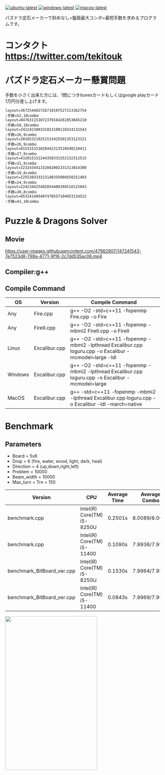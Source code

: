 [![ubuntu-latest](https://github.com/koduma/puzzdra_solver/actions/workflows/ubuntu-latest.yml/badge.svg?branch=master)](https://github.com/koduma/puzzdra_solver/actions/workflows/ubuntu-latest.yml)
[![windows-latest](https://github.com/koduma/puzzdra_solver/actions/workflows/windows-latest.yml/badge.svg?branch=master)](https://github.com/koduma/puzzdra_solver/actions/workflows/windows-latest.yml)
[![macos-latest](https://github.com/koduma/puzzdra_solver/actions/workflows/macos-latest.yml/badge.svg?branch=master)](https://github.com/koduma/puzzdra_solver/actions/workflows/macos-latest.yml)

パズドラ定石メーカーで斜めなし+盤面最大コンボ+最短手数を求めるプログラムです。

# コンタクト https://twitter.com/tekitouk

# パズドラ定石メーカー懸賞問題

  手数を小さく出来た方には、1問につきitunesカードもしくはgoogle playカード1万円分差し上げます。

	layout=367254402726710107527213362754
	:手数=52,10combo		
	layout=047631151072370164261053045210
	:手数=50,10combo
	layout=242242100331023100110324132543
	:手数=26,9combo
	layout=201053210251533425501353123221
	:手数=26,9combo
	layout=015315151020442313510540210411
	:手数=27,9combo
	layout=432015152244350331552132312515
	:手数=31,9combo
	layout=323243441332042002331313014300
	:手数=19,8combo
	layout=225530333313140355004550251403
	:手数=24,9combo
	layout=224234425402054400304510125043
	:手数=30,8combo
	layout=053241405407470557104053134522
	:手数=41,10combo	

# Puzzle & Dragons Solver

## Movie

https://user-images.githubusercontent.com/47982907/147241543-7e7523d8-798a-4771-9f16-2c7dd535ac06.mp4



## Compiler:g++

## Compile Command

| OS | Version | Compile Command |
| --- | --- | --- |
|  Any | Fire.cpp | g++ -O2 -std=c++11 -fopenmp Fire.cpp -o Fire  |
|  Any | FireII.cpp | g++ -O2 -std=c++11 -fopenmp -mbmi2 FireII.cpp -o FireII |
|  Linux | Excalibur.cpp | g++ -O2 -std=c++11 -fopenmp -mbmi2 -lpthread Excalibur.cpp loguru.cpp -o Excalibur -mcmodel=large -ldl  |
|  Windows | Excalibur.cpp | g++ -O2 -std=c++11 -fopenmp -mbmi2 -lpthread Excalibur.cpp loguru.cpp -o Excalibur -mcmodel=large  |
|  MacOS | Excalibur.cpp | g++ -std=c++11 -fopenmp -mbmi2 -lpthread Excalibur.cpp loguru.cpp -o Excalibur -ldl -march=native  |

# Benchmark

## Parameters

- Board = 5x6
- Drop = 6 (fire, water, wood, light, dark, heal)
- Direction = 4 (up,down,right,left)
- Problem = 10000
- Beam_width = 10000
- Max_turn = Trn = 150


| Version | CPU | Average Time | Average Combo |
| --- | --- | --- | --- |
| benchmark.cpp | Intel(R) Core(TM) i5-8250U | 0.2501s | 8.0089/8.0089 |
| benchmark.cpp | Intel(R) Core(TM) i5-11400 | 0.1090s | 7.9936/7.9936 |
| benchmark_BitBoard_ver.cpp | Intel(R) Core(TM) i5-8250U| 0.1530s | 7.9964/7.9964 |
| benchmark_BitBoard_ver.cpp | Intel(R) Core(TM) i5-11400| 0.0843s | 7.9969/7.9969 |

<img src="https://user-images.githubusercontent.com/47982907/101321654-0b96e900-38a9-11eb-9c70-a8d9fa3d491d.jpg" width="300px" height="500px">
